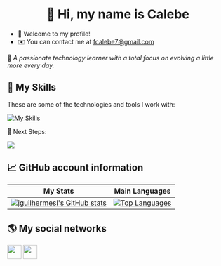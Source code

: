 <h1 align="center">💙 Hi, my name is Calebe</h1> 

* 👋 Welcome to my profile!
* ✉️  You can contact me at [fcalebe7@gmail.com](mailto:fcalebe7@gmail.com)

💬 *A passionate technology learner with a total focus on evolving a little more every day.*

## 🚀 My Skills 


These are some of the technologies and tools I work with:

[![My Skills](https://skillicons.dev/icons?i=html,css,js,sass,bootstrap,git,github)](https://skillicons.dev)
<br>

🌱 Next Steps:

<p align="left">
<img src="https://skillicons.dev/icons?i=typescript,react,nodejs,nextjs,firebase" />
</p>

## 📈 GitHub account information

| My Stats                                                                                                                                                            | Main Languages                                                                                                                                                                    |
| ------------------------------------------------------------------------------------------------------------------------------------------------------------------------ | ---------------------------------------------------------------------------------------------------------------------------------------------------------------------------------- |
| <a href="http://www.github.com/CalebeFelipe"><img src="https://github-readme-stats.vercel.app/api?username=calebefelipe&show_icons=true&hide=&count_private=true&title_color=ffffff&text_color=ffffff&icon_color=0891b2&bg_color=000000&hide_border=true&show_icons=true" alt="jguilhermesl's GitHub stats" /></a> | <a href="http://www.github.com/CalebeFelipe"><img src="https://github-readme-stats.vercel.app/api/top-langs/?username=calebefelipe&langs_count=10&title_color=ffffff&text_color=ffffff&icon_color=0891b2&bg_color=000000&hide_border=true&locale=en&custom_title=Top%20%Languages" alt="Top Languages" /></a> |


## 🌎 My social networks

<p align="left"> 
  <a href="https://www.github.com/CalebeFelipe" target="_blank" rel="noreferrer"><img src="https://raw.githubusercontent.com/danielcranney/readme-generator/main/public/icons/socials/github.svg" width="32" height="32" /></a> 
  <a href="https://www.linkedin.com/in/calebe-felipe-alves-freitas-780b9615a/" target="_blank" rel="noreferrer"><img src="https://raw.githubusercontent.com/danielcranney/readme-generator/main/public/icons/socials/linkedin.svg" width="32" height="32" /></a>
  </p>
